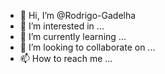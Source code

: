 - 👋 Hi, I’m @Rodrigo-Gadelha
- 👀 I’m interested in ...
- 🌱 I’m currently learning ...
- 💞️ I’m looking to collaborate on ...
- 📫 How to reach me ...

<!---
Rodrigo-Gadelha/Rodrigo-Gadelha is a ✨ special ✨ repository because its `README.md` (this file) appears on your GitHub profile.
You can click the Preview link to take a look at your changes.
--->
